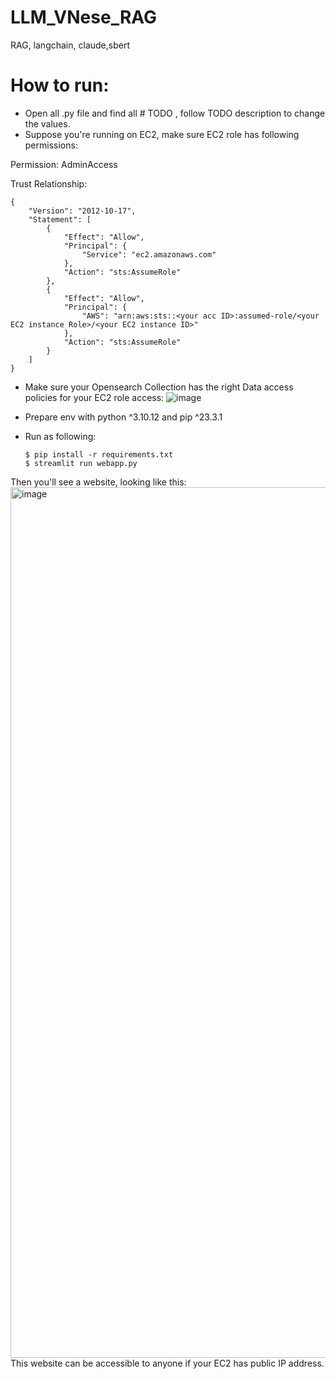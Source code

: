 # LLM_VNese_RAG
RAG, langchain, claude,sbert

# How to run:
- Open all .py file and find all # TODO , follow TODO description to change the values.
- Suppose you're running on EC2, make sure EC2 role has following permissions:

Permission: AdminAccess

Trust Relationship:
```
{
    "Version": "2012-10-17",
    "Statement": [
        {
            "Effect": "Allow",
            "Principal": {
                "Service": "ec2.amazonaws.com"
            },
            "Action": "sts:AssumeRole"
        },
        {
            "Effect": "Allow",
            "Principal": {
                "AWS": "arn:aws:sts::<your acc ID>:assumed-role/<your EC2 instance Role>/<your EC2 instance ID>"
            },
            "Action": "sts:AssumeRole"
        }
    ]
}
```
- Make sure your Opensearch Collection has the right Data access policies for your EC2 role access:
![image](https://github.com/ConstantSun/LLM_VNese_RAG/assets/26327367/67eabf7b-e910-4688-a3d3-741764f9d675)

- Prepare env with python ^3.10.12 and pip ^23.3.1
- Run as following:
  ```
  $ pip install -r requirements.txt
  $ streamlit run webapp.py 
  ```
Then you'll see a website, looking like this: 
<img width="1393" alt="image" src="https://github.com/ConstantSun/LLM_VNese_RAG/assets/26327367/30140910-9d42-4198-b176-19535e79ae6d">
This website can be accessible to anyone if your EC2 has public IP address.
  
